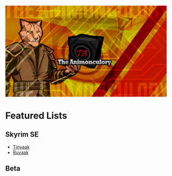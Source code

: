 ![Animonculory Logo](https://github.com/The-Animonculory/The-Animonculory-Modlist-Hub/blob/main/resources/AnimonculoryLogo.png)

# Featured Lists

## Skyrim SE

- [Tinvaak](https://github.com/Althro/Tinvaak2)
- [Ruvaak](https://github.com/chri3i/Ruvaak-Readme)

## Beta 

